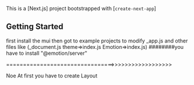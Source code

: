 This is a [Next.js] project bootstrapped with [`create-next-app`]

## Getting Started

first install the mui
then got to example projects to modify \_app.js and other files like (\_document.js theme=>index.js Emotion=>index.js)
########you have to install "@emotion/server"

================================>>>>>>>>>>>>>>>>>>

Noe At first you have to create Layout
